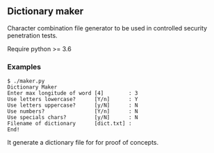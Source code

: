 ## Dictionary maker

Character combination file generator to be used in controlled security penetration tests.

Require python >= 3.6


### Examples

```
$ ./maker.py 
Dictionary Maker
Enter max longitude of word [4]        : 3
Use letters lowercase?      [Y/n]      : Y
Use letters uppercase?      [y/N]      : N
Use numbers?                [Y/n]      : N
Use specials chars?         [y/N]      : N
Filename of dictionary      [dict.txt] : 
End!
```

It generate a dictionary file for for proof of concepts.